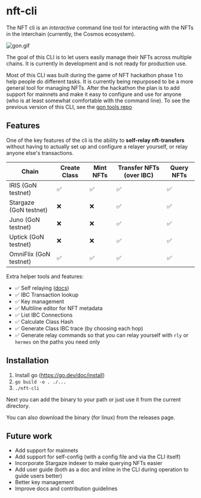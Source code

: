 # nft-cli

The NFT cli is an _interactive_ command line tool for interacting with the NFTs in the interchain (currently, the Cosmos
ecosystem).

![gon.gif](./gon.gif)

The goal of this CLI is to let users easily manage their NFTs across multiple chains. It is currently in development and
is not ready for production use.

Most of this CLI was built during the game of NFT hackathon phase 1 to help people do different tasks. It is
currently being repurposed to be a more general tool for managing NFTs. After the hackathon the plan is to
add support for mainnets and make it easy to configure and use for anyone (who is at least somewhat comfortable with the
command line). To see the previous version of this CLI, see
the [gon tools repo](https://github.com/gjermundgaraba/gon-tools)

## Features

One of the key features of the cli is the ability to **self-relay nft-transfers** without having to actually set up and
configure a relayer yourself, or relay anyone else's transactions.

| Chain                  | Create Class | Mint NFTs | Transfer NFTs (over IBC) | Query NFTs |
|------------------------|--------------|-----------|--------------------------|------------|
| IRIS (GoN testnet)     | ✅            | ✅         | ✅                        | ✅          |
| Stargaze (GoN testnet) | ❌            | ❌         | ✅                        | ✅          |
| Juno (GoN testnet)     | ❌            | ❌         | ✅                        | ✅          |
| Uptick (GoN testnet)   | ❌            | ❌         | ✅                        | ✅          |
| OmniFlix (GoN testnet) | ✅            | ✅         | ✅                        | ✅          |

Extra helper tools and features:

- ✅ Self relaying ([docs](./self-relay.md))
- ✅ IBC Transaction lookup
- ✅ Key management
- ✅ Multiline editor for NFT metadata
- ✅ List IBC Connections
- ✅ Calculate Class Hash
- ✅ Generate Class IBC trace (by choosing each hop)
- ✅ Generate relay commands so that you can relay yourself with `rly` or `hermes` on the paths you need only

## Installation

1. Install go (https://go.dev/doc/install)
2. `go build -o . ./...`
3. `./nft-cli` 

Next you can add the binary to your path or just use it from the current directory.

You can also download the binary (for linux) from the releases page.

## Future work

- Add support for mainnets
- Add support for self-config (with a config file and via the CLI itself)
- Incorporate Stargaze indexer to make querying NFTs easier
- Add user guide (both as a doc and inline in the CLI during operation to guide users better)
- Better key management
- Improve docs and contribution guidelines
